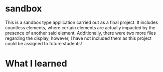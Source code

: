# sandbox
This is a sandbox type application carried out as a final project. It includes countless elements, where certain elements are actually impacted by the presence of another said element.
Additionally, there were two more files regarding the display, however, I have not included them as this project could be assigned to future students!

# What I learned
